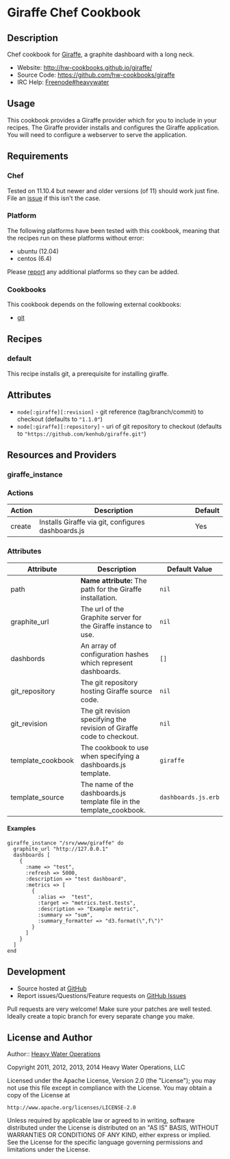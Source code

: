 # <a name="title"></a> Giraffe Chef Cookbook

## <a name="description"></a> Description

Chef cookbook for [Giraffe][giraffe], a graphite dashboard with a long neck.

* Website: http://hw-cookbooks.github.io/giraffe/
* Source Code: https://github.com/hw-cookbooks/giraffe
* IRC Help: [Freenode#heavywater][irc_hw]

## <a name="usage"></a> Usage

This cookbook provides a Giraffe provider which for you to include in your recipes. The Giraffe provider installs and configures the Giraffe application. You will need to configure a webserver to serve the application.


## <a name="requirements"></a> Requirements

### <a name="requirements-chef"></a> Chef

Tested on 11.10.4 but newer and older versions (of 11) should work just fine.
File an [issue][issues] if this isn't the case.

### <a name="requirements-platform"></a> Platform

The following platforms have been tested with this cookbook, meaning that the
recipes run on these platforms without error:

* ubuntu (12.04)
* centos (6.4)

Please [report][issues] any additional platforms so they can be added.

### <a name="requirements-cookbooks"></a> Cookbooks

This cookbook depends on the following external cookbooks:

* [git][cb_git]

## <a name="recipes"></a> Recipes

### <a name="recipes-default"></a> default

This recipe installs git, a prerequisite for installing giraffe.

## <a name="attributes"></a> Attributes

* `node[:giraffe][:revision]` - git reference (tag/branch/commit) to checkout (defaults to `"1.1.0"`)
* `node[:giraffe][:repository]` - uri of git repository to checkout (defaults to `"https://github.com/kenhub/giraffe.git"`)

## <a name="lwrps"></a> Resources and Providers

### <a name="giraffe_instance"></a> giraffe\_instance

### <a name="lwrps-giraffe_instance-actions"></a> Actions

| Action | Description	                                      | Default |
|--------|----------------------------------------------------|---------|
| create | Installs Giraffe via git, configures dashboards.js | Yes     |

### <a name="lwrps-giraffe_instance-vault-attributes"></a> Attributes

| Attribute | Description               | Default Value |
|-------------------|-----------------------------------------------------------------------|---------------------|
| path              | **Name attribute:** The path for the Giraffe installation.            | `nil`               |
| graphite_url      | The url of the Graphite server for the Giraffe instance to use.       | `nil`               |
| dashbords         | An array of configuration hashes which represent dashboards.          | `[]`                |
| git_repository    | The git repository hosting Giraffe source code.                       | `nil`               |
| git_revision      | The git revision specifying the revision of Giraffe code to checkout. | `nil`               |
| template_cookbook | The cookbook to use when specifying a dashboards.js template.         | `giraffe`           |
| template_source   | The name of the dashboards.js template file in the template_cookbook. | `dashboards.js.erb` |

#### <a name="giraffe_instance-examples"></a> Examples

    giraffe_instance "/srv/www/giraffe" do
      graphite_url "http://127.0.0.1"
      dashboards [
        {
          :name => "test",
          :refresh => 5000,
          :description => "test dashboard",
          :metrics => [
            {
              :alias =>  "test",
              :target => "metrics.test.tests",
              :description => "Example metric",
              :summary => "sum",
              :summary_formatter => "d3.format(\",f\")"
            }
          ]
        }
      ]
    end

## <a name="development"></a> Development

* Source hosted at [GitHub][repo]
* Report issues/Questions/Feature requests on [GitHub Issues][issues]

Pull requests are very welcome! Make sure your patches are well tested.
Ideally create a topic branch for every separate change you make.

## <a name="license"></a> License and Author

Author:: [Heavy Water Operations][hw]

Copyright 2011, 2012, 2013, 2014 Heavy Water Operations, LLC

Licensed under the Apache License, Version 2.0 (the "License");
you may not use this file except in compliance with the License.
You may obtain a copy of the License at

    http://www.apache.org/licenses/LICENSE-2.0

Unless required by applicable law or agreed to in writing, software
distributed under the License is distributed on an "AS IS" BASIS,
WITHOUT WARRANTIES OR CONDITIONS OF ANY KIND, either express or implied.
See the License for the specific language governing permissions and
limitations under the License.

[cb_git]:       http://community.opscode.com/cookbooks/git
[irc_hw]:       http://webchat.freenode.net/?channels=heavywater
[giraffe]:      https://github.com/kenhub/giraffe

[hw]:           http://hw-ops.com
[repo]:         https://github.com/hw-cookbooks/giraffe
[issues]:       https://github.com/hw-cookbooks/giraffe/issues